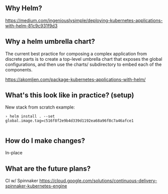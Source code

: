 ## Why Helm?

https://medium.com/ingeniouslysimple/deploying-kubernetes-applications-with-helm-81c9c931f9d3

## Why a helm umbrella chart?

The current best practice for composing a complex application from discrete parts is to create a top-level umbrella chart that exposes the global configurations, and then use the charts/ subdirectory to embed each of the components.

https://akomljen.com/package-kubernetes-applications-with-helm/

## What's this look like in practice? (setup)

New stack from scratch example:

```
› helm install . --set global.image.tag=c516f8f2e9b4d339d1192ea68a96f8c7a46afce1


```

## How do I make changes?

In-place

## What are the future plans?

CI w/ Spinnaker
https://cloud.google.com/solutions/continuous-delivery-spinnaker-kubernetes-engine



